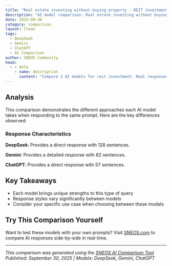 ```yaml
---
title: "Real estate investing without buying property - REIT investment guide"
description: "AI model comparison: Real estate investing without buying property - REIT investment guide..."
date: 2025-09-30
category: comparison
layout: Clean
tags:
  - DeepSeek
  - Gemini
  - ChatGPT
  - AI Comparison
author: SNEOS Community
head:
  - - meta
    - name: description
      content: "Compare 3 AI models for reit investment. Real responses from DeepSeek, Gemini, ChatGPT with detailed analysis."
---
```


<ChatComparison
  title="Real estate investing without buying property - REIT investment guide"
  prompt="Real estate investing without buying property - REIT investment guide"
  :responses='{
    "DeepSeek": "Of course. This is an excellent and increasingly popular way to gain exposure to the real estate market. Here is a comprehensive guide to real estate investing without buying property, focusing on REITs and other creative methods.\n\n### Why Invest in Real Estate Without Buying Property?\n\n*   **Lower Capital Requirement:** You can start with the price of a single share (often $20 - $200) instead of a 20% down payment on a physical property.\n*   **Instant Diversification:** A single REIT or fund holds a portfolio of many properties across different sectors or geographic locations.\n*   **High Liquidity:** REITs trade on major stock exchanges like regular stocks. You can buy or sell your position instantly, unlike physical property which can take months to sell.\n*   **Passive Income:** No middle-of-the-night tenant calls, no property management headaches. The REIT\u0027s professional team handles all operations.\n*   **Accessibility:** It\u2019s as easy as opening a brokerage account (e.g., Fidelity, Charles Schwab, Vanguard).\n\n---\n\n### Part 1: The REIT (Real Estate Investment Trust) Investment Guide\n\nA REIT is a company that owns, operates, or finances income-generating real estate. Modeled like mutual funds, they pool capital from numerous investors.\n\n#### How REITs Work: The Basics\n\nTo qualify as a REIT, a company must:\n*   Pay out at least 90% of its taxable income to shareholders as **dividends**.\n*   Derive at least 75% of its gross income from real estate (rent, mortgage interest).\n*   Invest at least 75% of its total assets in real estate assets and cash.\n\nThis structure is what makes them powerful income-generating vehicles.\n\n#### Types of REITs You Can Invest In\n\n**1. By Real Estate Sector:**\n*   **Residential:** Apartment complexes, single-family home rentals (e.g., **Equity Residential (EQR)**, **Invitation Homes (INVH)**).\n*   **Retail:** Shopping malls, outlet centers, grocery-anchored centers (e.g., **Simon Property Group (SPG)**, **Realty Income (O)** - \u0022The Monthly Dividend Company\u0022).\n*   **Office:** Office buildings and business parks (e.g., **Boston Properties (BXP)**).\n*   **Industrial:** Warehouses, logistics centers (crucial for e-commerce) (e.g., **Prologis (PLD)**).\n*   **Healthcare:** Hospitals, senior living facilities, medical offices (e.g., **Welltower (WELL)**).\n*   **Specialized:** Data centers (e.g., **Digital Realty (DLR)**), cell towers (e.g., **American Tower (AMT)**), timberland, hotels.\n\n**2. By Structure \u0026 Trading:**\n*   **Publicly Traded REITs:** Listed on stock exchanges. **This is what most individual investors use.** They are liquid and easy to trade.\n*   **Public Non-Listed REITs (PNLRs):** Registered with the SEC but not traded on an exchange. They are less liquid and often have high fees.\n*   **Private REITs:** Not registered with the SEC and not traded on exchanges. Typically for institutional or accredited investors. Not recommended for beginners.\n\n#### How to Analyze a REIT\n\nDon\u0027t just buy a REIT for its high dividend yield. Do your homework.\n\n*   **FFO (Funds From Operations):** This is the most important metric for REITs. It adds depreciation and amortization back to earnings and subtracts gains on property sales. It\u0027s a better measure of a REIT\u0027s performance than net income. **Look for consistent FFO growth.**\n*   **AFFO (Adjusted Funds From Operations):** A more refined metric than FFO. It subtracts capital expenditures needed to maintain the property portfolio. **AFFO is considered the true representation of a REIT\u0027s cash flow and its ability to pay dividends.**\n*   **Dividend Yield:** The annual dividend per share divided by the share price. Compare it to the sector average. A yield that is too high can be a red flag (the stock price may be falling or the dividend may be at risk).\n*   **Payout Ratio (AFFO Basis):** (Annual Dividend per Share / AFFO per Share). A ratio below 80-90% is generally safe, indicating the dividend is well-covered by cash flow.\n*   **Balance Sheet Strength:** Look at the **Debt-to-EBV (Enterprise Value)** ratio. Lower debt levels (e.g., below 40-50%) are generally safer, especially in a rising interest rate environment.\n*   **Occupancy Rates:** High and stable occupancy (e.g., 95%\u002B) indicates strong property demand and management.\n\n---\n\n### Part 2: Other Ways to Invest Without Buying Property\n\nREITs are the most common, but not the only way.\n\n**1. Real Estate Crowdfunding Platforms**\n*   **How it works:** Platforms like **Fundrise, CrowdStreet, and RealtyMogul** pool money from individual investors to fund specific real estate projects (e.g., a new apartment building, a commercial development).\n*   **Pros:** Access to larger, commercial-grade projects; potential for high returns; diversification.\n*   **Cons:** **Lower liquidity** (investment is often locked up for 3-5 years); higher risk (you\u0027re betting on a single project); often limited to accredited investors on some platforms.\n\n**2. Real Estate ETFs (Exchange-Traded Funds) and Mutual Funds**\n*   **How it works:** These funds hold a basket of many different REITs. For example, the **Vanguard Real Estate ETF (VNQ)** holds over 160 different REITs.\n*   **Pros:** **Maximum diversification** with a single ticker; low fees; great for beginners who don\u0027t want to pick individual REITs.\n*   **Cons:** You get the average return of the real estate market, not the potential outsized return of a single winning REIT.\n\n**3. Real Estate Stocks (Non-REIT)**\n*   Invest in companies that are involved in real estate but aren\u0027t REITs. Examples include homebuilders (**Lennar (LEN), D.R. Horton (DHI)**), real estate brokers (**RE/MAX, Anywhere Real Estate**), and technology companies (**Zillow (Z), CoStar Group (CSGP)**).\n*   **Note:** These are more correlated with the stock market and economic cycles than REITs and may not provide the same steady income.\n\n**4. Mortgage Notes**\n*   This involves investing in the debt of a real estate transaction, essentially acting as the bank. You can buy fractions of mortgages on platforms like **Groundfloor** or **PeerStreet**.\n*   **Pros:** Potentially higher, fixed-income-like returns.\n*   **Cons:** High risk if the borrower defaults; requires significant due diligence.\n\n---\n\n### Getting Started: A Step-by-Step Plan\n\n1.  **Define Your Goal:** Are you seeking high, steady income (focus on REITs like Realty Income)? Or long-term growth (focus on sectors like industrial/data centers)?\n2.  **Open a Brokerage Account:** If you don\u0027t have one, choose a major online broker (e.g., Fidelity, Vanguard, Charles Schwab, E*TRADE).\n3.  **Choose Your Investment Vehicle:**\n    *   **For Beginners/Easiest Route:** Start with a **Real Estate ETF like VNQ**. It\u0027s a one-stop, diversified solution.\n    *   **For Hands-On Investors:** Research and build a portfolio of 3-5 individual REITs across different sectors (e.g., one industrial, one residential, one healthcare).\n4.  **Fund Your Account \u0026 Place Your Trade:** Transfer money from your bank and execute your buy order.\n5.  **Reinvest Your Dividends (DRIP):** Enable the Dividend Reinvestment Plan in your brokerage account. This automatically uses your dividend payments to buy more shares, harnessing the power of compounding.\n6.  **Monitor and Rebalance:** Review your holdings quarterly. Ensure your REITs are still meeting their financial targets and that your portfolio allocation still matches your goals.\n\n### Key Risks to Consider\n\n*   **Interest Rate Risk:** REITs often use debt to finance acquisitions. When interest rates rise, their borrowing costs increase, which can hurt profits. Rising rates also make REIT dividends less attractive compared to safer bonds.\n*   **Economic \u0026 Sector Risk:** A recession can hurt occupancy and rental rates. A \u0022retail apocalypse\u0022 hurts mall REITs, while a boom in e-commerce helps industrial REITs.\n*   **Liquidity Risk (for non-traded options):** This is a major risk with crowdfunding and non-traded REITs. Your money can be locked up for years.\n*   **Management Risk:** A REIT is only as good as its management team. Poor acquisition or operational decisions can destroy value.\n\n### Final Word\n\nInvesting in real estate through REITs and other non-traditional methods is a legitimate, powerful, and accessible strategy. It allows you to build a diversified, income-producing portfolio without the hassles of being a landlord.\n\n**Start with a broad-market REIT ETF to get your feet wet, then, as you learn, consider adding individual REITs to tilt your portfolio toward the sectors you believe have the brightest future.**\n\n***\n*Disclaimer: This guide is for informational purposes only and does not constitute financial advice. Always conduct your own research and consider consulting with a qualified financial advisor before making any investment decisions.*",
    "Gemini": "## Real Estate Investing Without Buying Property: A Comprehensive Guide to REITs\n\nReal Estate Investment Trusts (REITs) offer a fantastic way to participate in the real estate market without the complexities, large capital outlay, and management burdens associated with directly owning physical properties. Think of them as mutual funds, but instead of investing in stocks, they invest in real estate assets. This guide will walk you through everything you need to know about REIT investing.\n\n**What are REITs?**\n\nREITs are companies that own, operate, or finance income-producing real estate.  They allow individual investors to buy shares in these companies and participate in the profits generated from their real estate portfolios. Think shopping malls, apartment buildings, office towers, hospitals, data centers, even cell towers.\n\n**Types of REITs:**\n\nUnderstanding the different types of REITs is crucial for making informed investment decisions. Here\u0027s a breakdown:\n\n*   **Equity REITs:** These are the most common type. They own and operate income-producing properties and generate revenue through rental income. They are the most directly tied to the underlying real estate market.\n*   **Mortgage REITs (mREITs):**  Instead of owning property, mREITs invest in mortgages and mortgage-backed securities. They profit from the spread between the interest they earn on their mortgage investments and the cost of funding these investments. They are generally more sensitive to interest rate changes.\n*   **Hybrid REITs:**  These combine the strategies of equity REITs and mortgage REITs, holding both properties and mortgages in their portfolios.\n\n**Beyond these primary classifications, REITs can also be categorized by property type:**\n\n*   **Residential REITs:** Focus on apartment buildings, manufactured housing, and student housing.\n*   **Retail REITs:** Invest in shopping malls, strip centers, and outlet malls.\n*   **Office REITs:** Own and manage office buildings.\n*   **Industrial REITs:**  Specialize in warehouses, distribution centers, and logistics facilities.\n*   **Healthcare REITs:**  Invest in hospitals, nursing homes, and assisted living facilities.\n*   **Hotel \u0026 Resort REITs:** Own hotels, resorts, and other lodging properties.\n*   **Data Center REITs:** Own and operate data centers, which are vital for cloud computing and online services.\n*   **Infrastructure REITs:** Own infrastructure assets like cell towers, pipelines, and fiber optic cables.\n*   **Specialty REITs:**  This catch-all category includes REITs that invest in unique assets like timberlands, prisons, and casinos.\n\n**Why Invest in REITs?**\n\n*   **Diversification:** REITs provide instant diversification across a portfolio of real estate assets without the need to purchase individual properties. This helps spread risk and reduce volatility.\n*   **Passive Income:** REITs are required to distribute at least 90% of their taxable income to shareholders in the form of dividends. This makes them attractive for income-seeking investors.\n*   **Liquidity:** REIT shares are typically traded on major stock exchanges, making them relatively easy to buy and sell compared to directly owning real estate.\n*   **Professional Management:** You benefit from the expertise of experienced real estate professionals who manage the properties and make strategic investment decisions.\n*   **Accessibility:** You can invest in REITs with a relatively small amount of capital, making them accessible to a wider range of investors.\n*   **Inflation Hedge:** Real estate, in general, tends to hold its value during inflationary periods, as rental income and property values often increase with inflation.\n\n**How to Invest in REITs:**\n\n*   **Publicly Traded REITs:** These REITs trade on major stock exchanges (like the NYSE or NASDAQ) and can be bought and sold through a brokerage account, just like stocks.  You can purchase individual REIT stocks or invest in a REIT exchange-traded fund (ETF) or mutual fund for broader diversification.\n*   **REIT ETFs:**  ETFs (Exchange Traded Funds) that focus on REITs provide instant diversification across a basket of REIT stocks. They are generally low-cost and passively managed, tracking a specific REIT index.\n*   **REIT Mutual Funds:**  These are actively managed funds that invest in a portfolio of REITs.  They offer professional management but typically come with higher expense ratios than ETFs.\n*   **Private REITs:**  These REITs are not traded on public exchanges and are generally less liquid. They may be available to accredited investors or through specific private placements.  They often have higher minimum investment requirements and may not be suitable for all investors.\n*   **Non-Traded REITs:** These REITs are registered with the SEC but are not traded on national exchanges.  They are typically less liquid and may have higher fees and commissions. Research is critical before investing in non-traded REITs.\n\n**Factors to Consider Before Investing in REITs:**\n\n*   **Management Team:**  Evaluate the experience and track record of the REIT\u0027s management team. A strong management team can significantly impact the REIT\u0027s performance.\n*   **Financial Health:**  Assess the REIT\u0027s financial health by analyzing its balance sheet, income statement, and cash flow statement. Look for healthy debt levels and consistent revenue growth.\n*   **Occupancy Rates:**  High occupancy rates indicate strong demand for the REIT\u0027s properties and consistent rental income.\n*   **Debt Levels:**  High debt levels can make a REIT more vulnerable to economic downturns.  Consider the REIT\u0027s debt-to-equity ratio.\n*   **Dividend Yield:**  While a high dividend yield can be attractive, it\u0027s essential to ensure that the dividend is sustainable and supported by the REIT\u0027s earnings.\n*   **Property Type and Location:**  Consider the types of properties the REIT owns and their geographic locations.  Diversification across different property types and locations can help mitigate risk.\n*   **Interest Rate Sensitivity:** Mortgage REITs, in particular, are sensitive to interest rate changes. A rise in interest rates can negatively impact their profitability.\n*   **Expense Ratios:**  For REIT ETFs and mutual funds, pay attention to the expense ratio, which represents the annual fees charged to manage the fund. Lower expense ratios are generally preferable.\n*   **Economic Conditions:**  Real estate performance is often correlated with the overall economy.  Consider the current economic climate and potential future trends.\n*   **Tax Implications:**  REIT dividends are often taxed at ordinary income tax rates, which may be higher than capital gains rates.  Consult with a tax advisor to understand the tax implications of REIT investing.\n\n**Risks of Investing in REITs:**\n\n*   **Market Risk:**  REITs are subject to market fluctuations, and their share prices can decline, especially during economic downturns.\n*   **Interest Rate Risk:**  Rising interest rates can increase borrowing costs for REITs and potentially depress property values.\n*   **Property-Specific Risk:**  A decline in occupancy rates, tenant defaults, or unforeseen property damage can negatively impact a REIT\u0027s performance.\n*   **Management Risk:**  Poor management decisions can lead to decreased profitability and lower returns.\n*   **Liquidity Risk:**  Private REITs and non-traded REITs may be difficult to sell quickly, potentially limiting your access to your capital.\n*   **Inflation Risk:** While often considered an inflation hedge, excessively high inflation can lead to higher operating costs and potentially reduce profitability for some REITs.\n\n**Tips for Successful REIT Investing:**\n\n*   **Do Your Research:**  Thoroughly research the REIT\u0027s financials, management team, and property portfolio before investing.\n*   **Diversify Your Portfolio:**  Don\u0027t put all your eggs in one basket.  Spread your investments across different REITs and property types to reduce risk.\n*   **Invest for the Long Term:**  REIT investing is typically a long-term strategy.  Avoid making impulsive decisions based on short-term market fluctuations.\n*   **Reinvest Dividends:**  Consider reinvesting your dividends to take advantage of compounding and accelerate your returns.\n*   **Consult with a Financial Advisor:**  A financial advisor can help you assess your risk tolerance, set investment goals, and choose REITs that are appropriate for your individual circumstances.\n*   **Stay Informed:**  Keep up-to-date on the latest news and developments in the real estate market and the REIT industry.\n\n**In conclusion, REITs offer a convenient and accessible way to invest in real estate without the challenges of direct property ownership. By understanding the different types of REITs, considering the key factors before investing, and managing the inherent risks, you can potentially generate attractive income and long-term capital appreciation.**\n\n**Disclaimer:** *This information is for educational purposes only and should not be considered financial advice.  Investing involves risk, including the potential loss of principal. Always consult with a qualified financial advisor before making any investment decisions.*\n",
    "ChatGPT": "Certainly! Here\u0027s a comprehensive guide on real estate investing without directly buying property, focusing on Real Estate Investment Trusts (REITs):\n\n---\n\n# Real Estate Investing Without Buying Property: A Guide to REITs\n\nInvesting in real estate is a popular way to build wealth, but purchasing physical properties requires significant capital, management effort, and can involve considerable risk. However, you can invest in real estate without buying property directly by investing in Real Estate Investment Trusts (REITs).\n\n## What Are REITs?\n\nReal Estate Investment Trusts (REITs) are companies that own, operate, or finance income-producing real estate across various sectors such as residential, commercial, industrial, and healthcare. They pool investors\u2019 money to buy and manage real estate assets, offering regular income streams, diversification, and long-term capital appreciation potential.\n\n### Key Characteristics of REITs:\n- **Dividend Focus:** By law, REITs must distribute at least 90% of their taxable income as dividends to shareholders.\n- **Liquidity:** REIT shares are typically traded on major stock exchanges, offering liquidity similar to stocks.\n- **Diversification:** REITs enable investors to diversify their portfolios by gaining exposure to different real estate sectors.\n\n## Types of REITs\n\n1. **Equity REITs:** Own and operate income-producing real estate (e.g., malls, apartment complexes, office buildings).\n2. **Mortgage REITs (mREITs):** Provide financing for real estate by purchasing or originating mortgages and mortgage-backed securities.\n3. **Hybrid REITs:** Combine the investment strategies of equity REITs and mortgage REITs.\n\n## Benefits of Investing in REITs\n\n- **Accessibility:** Lower capital requirements compared to buying property.\n- **Income Generation:** REITs offer attractive dividend yields.\n- **Diversification:** Reduce portfolio risk by including real estate exposure.\n- **Professional Management:** Experienced teams manage and maintain properties.\n- **Liquidity:** Easier to buy/sell compared to physical real estate.\n- **Transparency:** Publicly traded REITs must disclose financials regularly.\n\n## Risks Involved\n\n- **Market Risk:** REIT prices can fluctuate with the stock market.\n- **Interest Rate Sensitivity:** Rising rates can hurt REIT valuations.\n- **Sector-Specific Risk:** Exposure to particular real estate sectors may be volatile.\n- **Dividend Risk:** Dividends can be cut if earnings decline.\n\n## How to Start Investing in REITs\n\n1. **Determine Your Investment Goals:** Income, growth, diversification, or a combination.\n2. **Choose the REIT Type:** Equity, mortgage, or hybrid, depending on your risk tolerance and strategy.\n3. **Research REITs:**\n   - Analyze financial health, dividend yield, property portfolio, and management.\n   - Look at historical performance and expense ratios.\n4. **Select the Investment Vehicle:**\n   - **Individual REIT Stocks:** Buy shares through a brokerage account.\n   - **REIT Mutual Funds or ETFs:** Offer diversified exposure to a basket of REITs.\n5. **Monitor Your Investment:** Keep an eye on market conditions, dividend payouts, and REIT fundamentals.\n6. **Consider Tax Implications:** REIT dividends are often taxed as ordinary income; consider holding them in tax-advantaged accounts.\n\n## Popular REIT Investment Platforms\n\n- **Brokerage Accounts:** Vanguard, Fidelity, Charles Schwab, Robinhood, etc.\n- **Robo-Advisors:** Offer portfolios that include REIT ETFs.\n- **Direct REIT Offerings:** Some REITs allow direct investment but usually involve higher minimums and less liquidity.\n\n## Tips for Successful REIT Investing\n\n- Diversify across sectors (residential, commercial, industrial).\n- Prefer well-established REITs with strong track records.\n- Balance dividend yield with sustainable payout ratios.\n- Stay updated on real estate market trends and economic indicators.\n- Use dollar-cost averaging to reduce timing risk.\n\n---\n\n### Example: Investing in a REIT ETF\n\nIf you want easy diversification, consider a REIT ETF such as:\n\n- **Vanguard Real Estate ETF (VNQ)**\n- **Schwab U.S. REIT ETF (SCHH)**\n- **iShares U.S. Real Estate ETF (IYR)**\n\nThese ETFs hold shares of multiple REITs, spreading risk across the sector.\n\n---\n\n## Conclusion\n\nInvesting in real estate through REITs is a compelling strategy for those who want exposure to the real estate market without the hassle of managing physical property. With dividends, liquidity, and diversification benefits, REITs can be an excellent addition to your investment portfolio.\n\nIf you want, I can help you with specific recommendations or details on how to pick the best REITs for your goals!"
  }'
  published-date="11:19"
/>

## Analysis

This comparison demonstrates the different approaches each AI model takes when responding to the same prompt. Here are the key differences observed:

### Response Characteristics

**DeepSeek**: Provides a direct response with 128 sentences. 

**Gemini**: Provides a detailed response with 82 sentences. 

**ChatGPT**: Provides a direct response with 57 sentences. 

## Key Takeaways

- Each model brings unique strengths to this type of query
- Response styles vary significantly between models
- Consider your specific use case when choosing between these models

## Try This Comparison Yourself

Want to test these models with your own prompts? Visit [SNEOS.com](https://sneos.com) to compare AI responses side-by-side in real-time.

---

*This comparison was generated using the [SNEOS AI Comparison Tool](https://sneos.com)*
*Published: September 30, 2025 | Models: DeepSeek, Gemini, ChatGPT*
